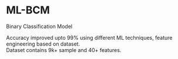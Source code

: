# ML-BCM
Binary Classification Model

Accuracy improved upto 99% using different ML techniques, feature engineering based on dataset.<br>
Dataset contains 9k+ sample and 40+ features. 
